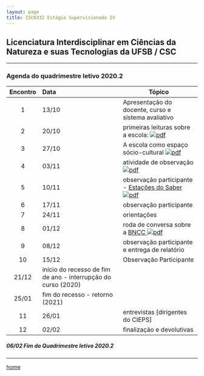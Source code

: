 ```yaml
---
layout: page
title: ISC0332 Estágio Supervisionado IV
---
```

## Licenciatura Interdisciplinar em Ciências da Natureza e suas Tecnologias da UFSB / CSC
---
### Agenda do quadrimestre letivo 2020.2  

Encontro | Data  | Tópico
:---: | :--- |---
1|13/10	| Apresentação do docente, curso e sistema avaliativo  
2|20/10	| primeiras leituras sobre a escola: [ ![pdf](/pages/icons16/pdf-icon.png)](/aulas/ISC0180/recursos/PlanoAtividadesES1.pdf)
3|27/10	|	 A escola como espaço sócio-cultural [ ![pdf](/pages/icons16/pdf-icon.png)](/aulas/ISC0180/recursos/1._Dayrell-1996-Escola-espao-socio-cultural.pdf)
4|03/11	|	 atividade de observação [ ![pdf](/pages/icons16/pdf-icon.png)](/aulas/ISC0180/recursos/Atividade_1_-_Estgio_1.pdf)
5|10/11	|	 observação participante -  [Estações do Saber  ![pdf](/pages/icons16/pdf-icon.png)](/aulas/ISC0180/recursos/09_observacaoregistroreflexao.pdf)
6|17/11	|	 observação participante
7|24/11	|	 orientações
8|01/12	|	 roda de conversa sobre a [BNCC   ![pdf](/pages/icons16/pdf-icon.png)](/aulas/ISC0180/recursos/Alamo_BNCC-VERSAO-FINAL.pdf)
9|08/12	|	 observação participante e entrega de relatório
10|15/12	|	 Observação Participante
|21/12	| início do recesso de fim de ano - interrupção do curso (2020)
|25/01 | fim do recesso - retorno  (2021)
11|26/01	|	 entrevistas [dirigentes do CIEPS]
12|02/02	|	 finalização e devolutivas

#####  06/02		Fim do Quadrimestre letivo 2020.2

---
[home](index.html)
